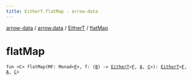 ```yaml
---
title: EitherT.flatMap - arrow-data
---
```


[arrow-data](../../index.html) / [arrow.data](../index.html) / [EitherT](index.html) / [flatMap](./flat-map.html)

# flatMap

`fun <C> flatMap(MF: Monad<`[`F`](index.html#F)`>, f: (`[`B`](index.html#B)`) -> `[`EitherT`](index.html)`<`[`F`](index.html#F)`, `[`A`](index.html#A)`, `[`C`](flat-map.html#C)`>): `[`EitherT`](index.html)`<`[`F`](index.html#F)`, `[`A`](index.html#A)`, `[`C`](flat-map.html#C)`>`
